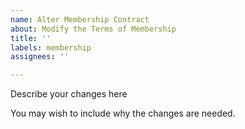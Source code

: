 ```yaml
---
name: Alter Membership Contract
about: Modify the Terms of Membership
title: ''
labels: membership
assignees: ''

---
```


Describe your changes here

You may wish to include why the changes are needed.
